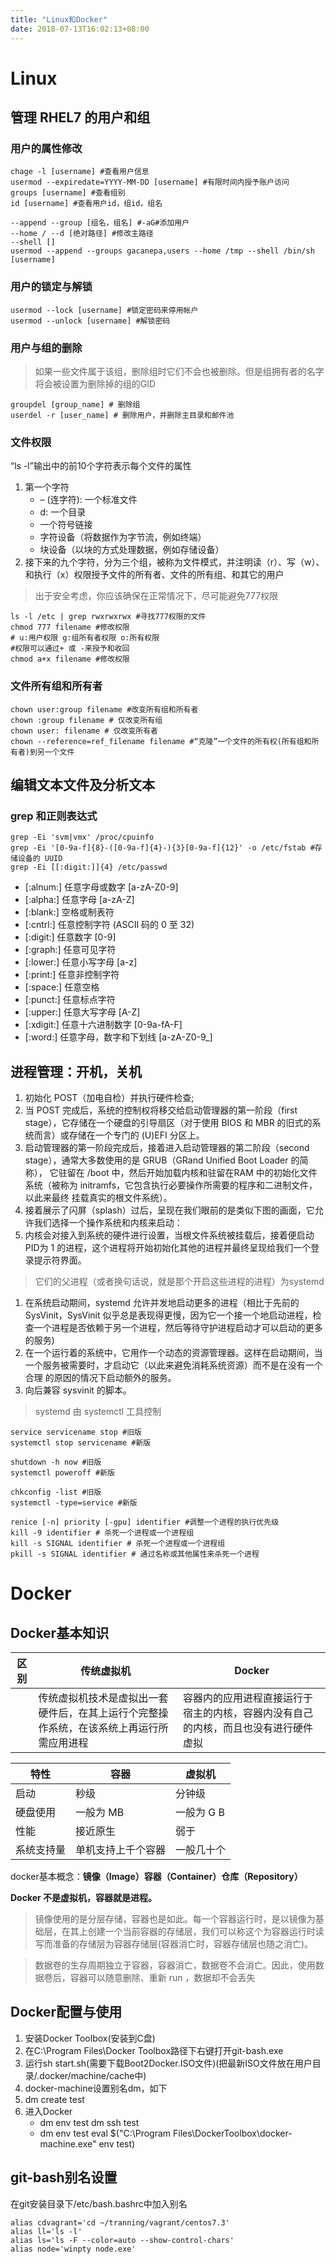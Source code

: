 ```yaml
---
title: "Linux和Docker"
date: 2018-07-13T16:02:13+08:00
---
```


# Linux
## 管理 RHEL7 的用户和组
### 用户的属性修改
```shell
chage -l [username] #查看用户信息
usermod --expiredate=YYYY-MM-DD [username] #有限时间内授予账户访问
groups [username] #查看组别
id [username] #查看用户id，组id，组名

--append --group [组名，组名] #-aG#添加用户
--home / --d [绝对路径] #修改主路径
--shell []
usermod --append --groups gacanepa,users --home /tmp --shell /bin/sh [username]
```
### 用户的锁定与解锁
```shell
usermod --lock [username] #锁定密码来停用帐户
usermod --unlock [username] #解锁密码
```
### 用户与组的删除
>如果一些文件属于该组，删除组时它们不会也被删除。但是组拥有者的名字将会被设置为删除掉的组的GID
```shell
groupdel [group_name] # 删除组
userdel -r [user_name] # 删除用户，并删除主目录和邮件池
```
### 文件权限
“ls -l”输出中的前10个字符表示每个文件的属性
1. 第一个字符
    * – (连字符): 一个标准文件
    * d: 一个目录
    * 一个符号链接
    * 字符设备（将数据作为字节流，例如终端）
    * 块设备（以块的方式处理数据，例如存储设备）
2. 接下来的九个字符，分为三个组，被称为文件模式，并注明读（r）、写（w）、和执行（x）权限授予文件的所有者、文件的所有组、和其它的用户
>出于安全考虑，你应该确保在正常情况下，尽可能避免777权限

```shell
ls -l /etc | grep rwxrwxrwx #寻找777权限的文件
chmod 777 filename #修改权限
# u:用户权限 g:组所有者权限 o:所有权限
#权限可以通过+ 或 -来授予和收回
chmod a+x filename #修改权限
```
### 文件所有组和所有者
```shell
chown user:group filename #改变所有组和所有者
chown :group filename # 仅改变所有组
chown user: filename # 仅改变所有者
chown --reference=ref_filename filename #“克隆”一个文件的所有权(所有组和所有者)到另一个文件
```
## 编辑文本文件及分析文本
### grep 和正则表达式
```shell
grep -Ei 'svm|vmx' /proc/cpuinfo
grep -Ei '[0-9a-f]{8}-([0-9a-f]{4}-){3}[0-9a-f]{12}' -o /etc/fstab #存储设备的 UUID
grep -Ei [[:digit:]]{4} /etc/passwd
```
* [:alnum:] 任意字母或数字 [a-zA-Z0-9]
* [:alpha:] 任意字母 [a-zA-Z]
* [:blank:] 空格或制表符
* [:cntrl:] 任意控制字符 (ASCII 码的 0 至 32)
* [:digit:] 任意数字 [0-9]
* [:graph:] 任意可见字符
* [:lower:] 任意小写字母 [a-z]
* [:print:] 任意非控制字符
* [:space:] 任意空格
* [:punct:] 任意标点字符
* [:upper:] 任意大写字母 [A-Z]
* [:xdigit:] 任意十六进制数字 [0-9a-fA-F]
* [:word:] 任意字母，数字和下划线 [a-zA-Z0-9_]

## 进程管理：开机，关机

1. 初始化 POST（加电自检）并执行硬件检查;
2. 当 POST 完成后，系统的控制权将移交给启动管理器的第一阶段（first stage），它存储在一个硬盘的引导扇区（对于使用 BIOS 和 MBR 的旧式的系统而言）或存储在一个专门的 (U)EFI 分区上。
3. 启动管理器的第一阶段完成后，接着进入启动管理器的第二阶段（second stage），通常大多数使用的是 GRUB（GRand Unified Boot Loader 的简称），
它驻留在 /boot 中，然后开始加载内核和驻留在RAM 中的初始化文件系统（被称为 initramfs，它包含执行必要操作所需要的程序和二进制文件，以此来最终
挂载真实的根文件系统）。
4. 接着展示了闪屏（splash）过后，呈现在我们眼前的是类似下图的画面，它允许我们选择一个操作系统和内核来启动：
5. 内核会对接入到系统的硬件进行设置，当根文件系统被挂载后，接着便启动 PID为 1 的进程，这个进程将开始初始化其他的进程并最终呈现给我们一个登录提示符界面。

>它们的父进程（或者换句话说，就是那个开启这些进程的进程）为systemd

1. 在系统启动期间，systemd 允许并发地启动更多的进程（相比于先前的SysVinit，SysVinit 似乎总是表现得更慢，因为它一个接一个地启动进程，检查一个进程是否依赖于另一个进程，然后等待守护进程启动才可以启动的更多的服务)
2. 在一个运行着的系统中，它用作一个动态的资源管理器。这样在启动期间，当一个服务被需要时，才启动它（以此来避免消耗系统资源）而不是在没有一个合理
的原因的情况下启动额外的服务。
3. 向后兼容 sysvinit 的脚本。
>systemd 由 systemctl 工具控制
```shell
service servicename stop #旧版
systemctl stop servicename #新版

shutdown -h now #旧版
systemctl poweroff #新版

chkconfig -list #旧版
systemctl -type=service #新版
```

```shell
renice [-n] priority [-gpu] identifier #调整一个进程的执行优先级
kill -9 identifier # 杀死一个进程或一个进程组
kill -s SIGNAL identifier # 杀死一个进程或一个进程组
pkill -s SIGNAL identifier # 通过名称或其他属性来杀死一个进程
```


# Docker

## Docker基本知识
| 区别 | 传统虚拟机 | Docker |
| ---- | ---------- | ------ |
| | 传统虚拟机技术是虚拟出一套硬件后，在其上运行个完整操作系统，在该系统上再运行所需应用进程  | 容器内的应用进程直接运行于宿主的内核，容器内没有自己的内核，而且也没有进行硬件虚拟  |

| 特性 | 容器 | 虚拟机 |
| ---- | ---------- | ------ |
| 启动 | 秒级 | 分钟级 |
| 硬盘使用 | 一般为 MB | 一般为 G B|
| 性能 | 接近原生 | 弱于 |
| 系统支持量 | 单机支持上千个容器 | 一般几十个|

docker基本概念：**镜像（Image）容器（Container）仓库（Repository）**

**Docker 不是虚拟机，容器就是进程。**

>镜像使用的是分层存储，容器也是如此。每一个容器运行时，是以镜像为基础层，在其上创建一个当前容器的存储层，我们可以称这个为容器运行时读写而准备的存储层为容器存储层(容器消亡时，容器存储层也随之消亡)。

>数据卷的生存周期独立于容器，容器消亡，数据卷不会消亡。因此，使用数据卷后，容器可以随意删除、重新 run ，数据却不会丢失




## Docker配置与使用
1. 安装Docker Toolbox(安装到C盘)
2. 在C:\Program Files\Docker Toolbox路径下右键打开git-bash.exe
3. 运行sh start.sh(需要下载Boot2Docker.ISO文件)(把最新ISO文件放在用户目录/.docker/machine/cache中)
4. docker-machine设置别名dm，如下
5. dm create test
6. 进入Docker
    * dm env test     dm ssh test
    * dm env test     eval $("C:\Program Files\DockerToolbox\docker-machine.exe" env test)


## git-bash别名设置
在git安装目录下/etc/bash.bashrc中加入别名
```shell
alias cdvagrant='cd ~/tranning/vagrant/centos7.3'
alias ll='ls -l'
alias ls='ls -F --color=auto --show-control-chars'
alias node='winpty node.exe'
```
